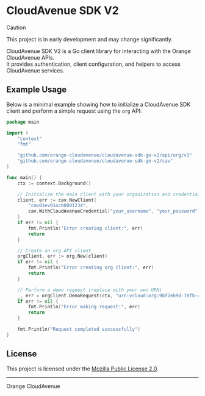 # CloudAvenue SDK V2

> [!CAUTION]
> This project is in early development and may change significantly.

CloudAvenue SDK V2 is a Go client library for interacting with the Orange CloudAvenue APIs.  
It provides authentication, client configuration, and helpers to access CloudAvenue services.

## Example Usage

Below is a minimal example showing how to initialize a CloudAvenue SDK client and perform a simple request using the `org` API:

```go
package main

import (
    "context"
    "fmt"

    "github.com/orange-cloudavenue/cloudavenue-sdk-go-v2/api/org/v1"
    "github.com/orange-cloudavenue/cloudavenue-sdk-go-v2/cav"
)

func main() {
    ctx := context.Background()

    // Initialize the main client with your organization and credentials
    client, err := cav.NewClient(
        "cav01ev01ocb0001234",
        cav.WithCloudAvenueCredential("your_username", "your_password"),
    )
    if err != nil {
        fmt.Println("Error creating client:", err)
        return
    }

    // Create an org API client
    orgClient, err := org.New(client)
    if err != nil {
        fmt.Println("Error creating org client:", err)
        return
    }

    // Perform a demo request (replace with your own URN)
    _, err = orgClient.DemoRequest(ctx, "urn:vcloud:org:9bf2eb9d-78fb-476b-a15a-1f4b7da4d132")
    if err != nil {
        fmt.Println("Error making request:", err)
        return
    }

    fmt.Println("Request completed successfully")
}
```

## License

This project is licensed under the [Mozilla Public License 2.0](LICENSE).

---

Orange CloudAvenue
